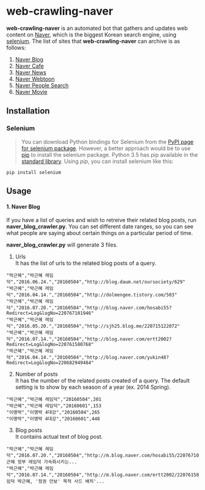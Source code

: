 # web-crawling-naver

  **web-crawling-naver** is an automated bot that gathers and updates web content on [Naver](http://www.naver.com/), which is the biggest Korean search engine, using [selenium](http://selenium-python.readthedocs.io/). The list of sites that **web-crawling-naver** can archive is as follows:

1. [Naver Blog](http://section.blog.naver.com/)
2. [Naver Cafe](http://section.cafe.naver.com/)
3. [Naver News](http://news.naver.com/)
4. [Naver Webtoon](http://comic.naver.com/index.nhn)
5. [Naver People Search](http://people.search.naver.com/)
6. [Naver Movie](http://movie.naver.com/)

## Installation

### Selenium
>You can download Python bindings for Selenium from the [PyPI page for selenium package](https://pypi.python.org/pypi/selenium). However, a better approach would be to use [pip](https://pip.pypa.io/en/latest/installing/) to install the selenium package. Python 3.5 has pip available in the [standard library](https://docs.python.org/3.5/installing/index.html). Using *pip*, you can install selenium like this:
```
pip install selenium
```

## Usage
#### 1. Naver Blog
  If you have a list of queries and wish to retreive their related blog posts, run **naver_blog_crawler.py**. You can set different date ranges, so you can see what people are saying about certain things on a particular period of time.

**naver_blog_crawler.py** will generate 3 files.
  1. Urls  
   It has the list of urls to the related blog posts of a query.
```
"박근혜","박근혜 레임덕","2016.06.24.","20160504","http://blog.daum.net/oursociety/629"
"박근혜","박근혜 레임덕","2016.04.14.","20160504","http://dolmengee.tistory.com/503"
"박근혜","박근혜 레임덕","2016.07.20.","20160504","http://blog.naver.com/hosabi55?Redirect=Log&logNo=220767101946"
"박근혜","박근혜 레임덕","2016.05.20.","20160504","http://sjh25.blog.me/220715122072"
"박근혜","박근혜 레임덕","2016.07.14.","20160504","http://blog.naver.com/ertt2002?Redirect=Log&logNo=220761580768"
"박근혜","박근혜 레임덕","2016.04.14.","20160504","http://blog.naver.com/yukin48?Redirect=Log&logNo=220682949484"
```
  2. Number of posts  
   It has the number of the related posts created of a query. The default setting is to show by each season of a year (ex. 2014 Spring).
```
"박근혜","박근혜 레임덕","20160504",201
"박근혜","박근혜 레임덕","20160601",153
"이명박","이명박 4대강","20160504",265
"이명박","이명박 4대강","20160601",448
```
  3. Blog posts  
   It contains actual text of blog post.
  ```
"박근혜","박근혜 레임덕","2016.07.20.","20160504","http://m.blog.naver.com/hosabi55/220767101946","박근혜 정부 레임덕 가속화시키는...
"박근혜","박근혜 레임덕","2016.07.14.","20160504","http://m.blog.naver.com/ertt2002/220761580768","'레임덕 박근혜, '정권 안보' 목적 사드 배치'...
```

